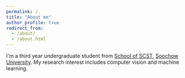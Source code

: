 ```yaml
---
permalink: /
title: "About me"
author_profile: true
redirect_from: 
  - /about/
  - /about.html
---
```

I'm a third year undergraduate student from [School of SCST](https://scst.suda.edu.cn/), [Soochow University](https://www.suda.edu.cn/). My research interest includes computer vision and machine learning.


